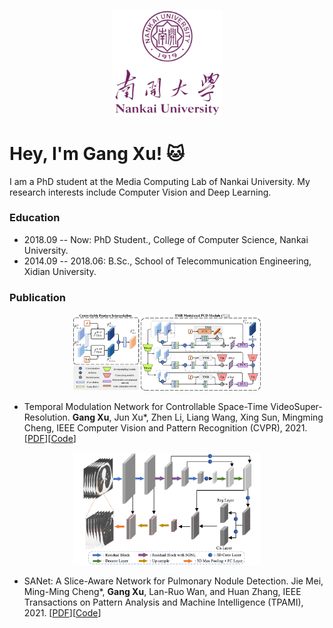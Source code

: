 <p align="center">
  <img src="https://github.com/CS-GangXu/CS-GangXu/blob/main/logo3_none.png" width="175">
</p>

# Hey, I'm Gang Xu! :cat:

I am a PhD student at the Media Computing Lab of Nankai University. My research interests include Computer Vision and Deep Learning.

### Education
- 2018.09 -- Now: PhD Student., College of Computer Science, Nankai University.
- 2014.09 -- 2018.06: B.Sc., School of Telecommunication Engineering, Xidian University.

### Publication
<p align="center">
  <img src="https://github.com/CS-GangXu/CS-GangXu/blob/main/method_cut.png" width="300">
</p>

- Temporal Modulation Network for Controllable Space-Time VideoSuper-Resolution. **Gang Xu**, Jun Xu*, Zhen Li, Liang Wang, Xing Sun, Mingming Cheng, IEEE Computer Vision and Pattern Recognition (CVPR), 2021. [[PDF](none)][[Code](https://github.com/CS-GangXu)]

<p align="center">
  <img src="https://github.com/CS-GangXu/CS-GangXu/blob/main/sanet_show2.png" width="300">
</p>

- SANet: A Slice-Aware Network for Pulmonary Nodule Detection. Jie Mei, Ming-Ming Cheng*, **Gang Xu**, Lan-Ruo Wan, and Huan Zhang, IEEE Transactions on Pattern Analysis and Machine Intelligence (TPAMI), 2021. [[PDF](https://mftp.mmcheng.net/Papers/21pami-lungNodule.pdf)][[Code](https://github.com/CS-GangXu)]
